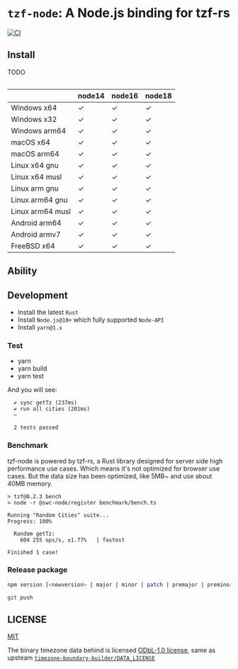 # `tzf-node`: A Node.js binding for tzf-rs

[![CI](https://github.com/ringsaturn/tzf-node/actions/workflows/CI.yml/badge.svg)](https://github.com/ringsaturn/tzf-node/actions/workflows/CI.yml)

## Install

TODO

```bash
```

|                  | node14 | node16 | node18 |
| ---------------- | ------ | ------ | ------ |
| Windows x64      | ✓      | ✓      | ✓      |
| Windows x32      | ✓      | ✓      | ✓      |
| Windows arm64    | ✓      | ✓      | ✓      |
| macOS x64        | ✓      | ✓      | ✓      |
| macOS arm64      | ✓      | ✓      | ✓      |
| Linux x64 gnu    | ✓      | ✓      | ✓      |
| Linux x64 musl   | ✓      | ✓      | ✓      |
| Linux arm gnu    | ✓      | ✓      | ✓      |
| Linux arm64 gnu  | ✓      | ✓      | ✓      |
| Linux arm64 musl | ✓      | ✓      | ✓      |
| Android arm64    | ✓      | ✓      | ✓      |
| Android armv7    | ✓      | ✓      | ✓      |
| FreeBSD x64      | ✓      | ✓      | ✓      |

## Ability

## Development

- Install the latest `Rust`
- Install `Node.js@10+` which fully supported `Node-API`
- Install `yarn@1.x`

### Test

- yarn
- yarn build
- yarn test

And you will see:

```console
  ✔ sync getTz (237ms)
  ✔ run all cities (201ms)
  ─

  2 tests passed
```

### Benchmark

tzf-node is powered by tzf-rs, a Rust library designed for server side high
performance use cases. Which means it's not optimized for browser use cases. But
the data size has been optimized, like 5MB~ and use about 40MB memory.

```console
> tzf@0.2.3 bench
> node -r @swc-node/register benchmark/bench.ts

Running "Random Cities" suite...
Progress: 100%

  Random getTz:
    604 255 ops/s, ±1.77%   | fastest

Finished 1 case!
```

### Release package

```bash
npm version [<newversion> | major | minor | patch | premajor | preminor | prepatch | prerelease [--preid=<prerelease-id>] | from-git]

git push
```

## LICENSE

[MIT](./LICENSE)

The binary timezone data behind is licensed
[ODbL-1.0 license](https://github.com/ringsaturn/tzf-rel/blob/main/LICENSE),
same as upsteam
[`timezone-boundary-builder/DATA_LICENSE`](https://github.com/evansiroky/timezone-boundary-builder/blob/master/DATA_LICENSE)
